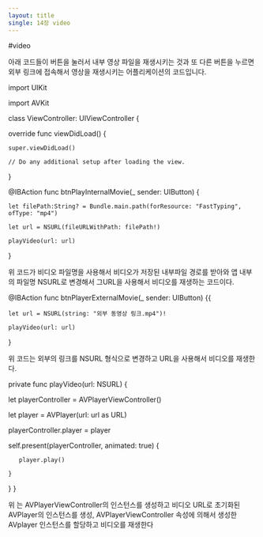 ```yaml
---
layout:	title
single: 14장 video
---
```


#video

아래 코드들이 버튼을 눌러서 내부 영상 파일을 재생시키는 것과 또 다른 버튼을 누르면 외부 링크에 접속해서 영상을 재생시키는 어플리케이션의 코드입니다.

import UIKit

import AVKit

class ViewController: UIViewController {

override func viewDidLoad() {

    super.viewDidLoad()
    
    // Do any additional setup after loading the view.
}

@IBAction func btnPlayInternalMovie(_ sender: UIButton) {

    let filePath:String? = Bundle.main.path(forResource: "FastTyping", ofType: "mp4")
    
    let url = NSURL(fileURLWithPath: filePath!)
    
    playVideo(url: url)
}


위 코드가 비디오 파일명을 사용해서 비디오가 저장된 내부파일 경로를 받아와 앱 내부의 파일명 NSURL로 변경해서
그URL을 사용해서 비디오를 재생하는 코드이다.


@IBAction func btnPlayerExternalMovie(_ sender: UIButton) {{   

    let url = NSURL(string: "외부 동영상 링크.mp4")!
    
    playVideo(url: url)
}



위 코드는 외부의 링크를 NSURL 형식으로 변경하고 URL을 사용해서 비디오를 재생한다. 




private func playVideo(url: NSURL)  {

   let playerController = AVPlayerViewController()
   
   let player = AVPlayer(url: url as URL)
   
   playerController.player = player
   
   self.present(playerController, animated: true) {
   
       player.play()
       
    }
    
}
}

위 는 AVPlayerViewController의 인스턴스를 생성하고 비디오 URL로 초기화된 AVPlayer의 인스턴스를 생성, AVPlayerViewController 속성에 의해서 생성한 AVplayer 인스턴스를 할당하고 비디오를 재생한다
